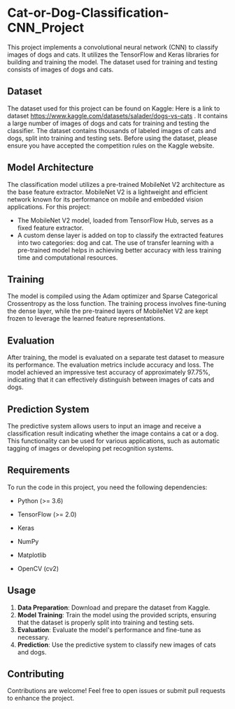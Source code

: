 # Cat-or-Dog-Classification-CNN_Project
 
This project implements a convolutional neural network (CNN) to classify images of dogs and cats. It utilizes the TensorFlow and Keras libraries for building and training the model. The dataset used for training and testing consists of images of dogs and cats.

## Dataset
The dataset used for this project can be found on Kaggle: Here is a link to dataset https://www.kaggle.com/datasets/salader/dogs-vs-cats . It contains a large number of images of dogs and cats for training and testing the classifier.
The dataset contains thousands of labeled images of cats and dogs, split into training and testing sets. Before using the dataset, please ensure you have accepted the competition rules on the Kaggle website.

## Model Architecture
The classification model utilizes a pre-trained MobileNet V2 architecture as the base feature extractor. MobileNet V2 is a lightweight and efficient network known for its performance on mobile and embedded vision applications. For this project:

* The MobileNet V2 model, loaded from TensorFlow Hub, serves as a fixed feature extractor.
* A custom dense layer is added on top to classify the extracted features into two categories: dog and cat.
The use of transfer learning with a pre-trained model helps in achieving better accuracy with less training time and computational resources.

## Training
The model is compiled using the Adam optimizer and Sparse Categorical Crossentropy as the loss function. The training process involves fine-tuning the dense layer, while the pre-trained layers of MobileNet V2 are kept frozen to leverage the learned feature representations.

## Evaluation
After training, the model is evaluated on a separate test dataset to measure its performance. The evaluation metrics include accuracy and loss. The model achieved an impressive test accuracy of approximately 97.75%, indicating that it can effectively distinguish between images of cats and dogs.

## Prediction System
The predictive system allows users to input an image and receive a classification result indicating whether the image contains a cat or a dog. This functionality can be used for various applications, such as automatic tagging of images or developing pet recognition systems.

## Requirements
To run the code in this project, you need the following dependencies:

* Python (>= 3.6)

* TensorFlow (>= 2.0)

* Keras

* NumPy

* Matplotlib

* OpenCV (cv2)

## Usage
1. **Data Preparation**: Download and prepare the dataset from Kaggle.
2. **Model Training**: Train the model using the provided scripts, ensuring that the dataset is properly split into training and testing sets.
3. **Evaluation**: Evaluate the model's performance and fine-tune as necessary.
4. **Prediction**: Use the predictive system to classify new images of cats and dogs.

## Contributing
Contributions are welcome! Feel free to open issues or submit pull requests to enhance the project.
